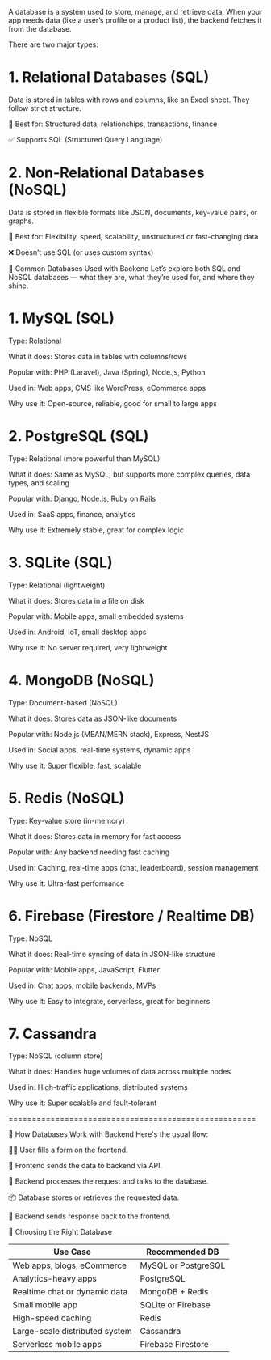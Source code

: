 A database is a system used to store, manage, and retrieve data. When your app needs data (like a user’s profile or a product list), the backend fetches it from the database.

There are two major types:

#  1. Relational Databases (SQL)
Data is stored in tables with rows and columns, like an Excel sheet. They follow strict structure.

🧠 Best for: Structured data, relationships, transactions, finance

✅ Supports SQL (Structured Query Language)

#  2. Non-Relational Databases (NoSQL)
Data is stored in flexible formats like JSON, documents, key-value pairs, or graphs.

🧠 Best for: Flexibility, speed, scalability, unstructured or fast-changing data

❌ Doesn’t use SQL (or uses custom syntax)

🔢 Common Databases Used with Backend
Let’s explore both SQL and NoSQL databases — what they are, what they’re used for, and where they shine.

# 1. MySQL (SQL)
Type: Relational

What it does: Stores data in tables with columns/rows

Popular with: PHP (Laravel), Java (Spring), Node.js, Python

Used in: Web apps, CMS like WordPress, eCommerce apps

Why use it: Open-source, reliable, good for small to large apps

# 2. PostgreSQL (SQL)
Type: Relational (more powerful than MySQL)

What it does: Same as MySQL, but supports more complex queries, data types, and scaling

Popular with: Django, Node.js, Ruby on Rails

Used in: SaaS apps, finance, analytics

Why use it: Extremely stable, great for complex logic

# 3. SQLite (SQL)
Type: Relational (lightweight)

What it does: Stores data in a file on disk

Popular with: Mobile apps, small embedded systems

Used in: Android, IoT, small desktop apps

Why use it: No server required, very lightweight

# 4. MongoDB (NoSQL)
Type: Document-based (NoSQL)

What it does: Stores data as JSON-like documents

Popular with: Node.js (MEAN/MERN stack), Express, NestJS

Used in: Social apps, real-time systems, dynamic apps

Why use it: Super flexible, fast, scalable

# 5. Redis (NoSQL)
Type: Key-value store (in-memory)

What it does: Stores data in memory for fast access

Popular with: Any backend needing fast caching

Used in: Caching, real-time apps (chat, leaderboard), session management

Why use it: Ultra-fast performance

# 6. Firebase (Firestore / Realtime DB)
Type: NoSQL

What it does: Real-time syncing of data in JSON-like structure

Popular with: Mobile apps, JavaScript, Flutter

Used in: Chat apps, mobile backends, MVPs

Why use it: Easy to integrate, serverless, great for beginners

# 7. Cassandra
Type: NoSQL (column store)

What it does: Handles huge volumes of data across multiple nodes

Used in: High-traffic applications, distributed systems

Why use it: Super scalable and fault-tolerant

=====================================================

🔄 How Databases Work with Backend
Here's the usual flow:

🧑‍💻 User fills a form on the frontend.

📩 Frontend sends the data to backend via API.

🧠 Backend processes the request and talks to the database.

📦 Database stores or retrieves the requested data.

🔁 Backend sends response back to the frontend.

🧠 Choosing the Right Database

|Use Case |	Recommended DB|
|--------|----------------|
Web apps, blogs, eCommerce|	MySQL or PostgreSQL
Analytics-heavy apps |	PostgreSQL
Realtime chat or dynamic data |	MongoDB + Redis
Small mobile app |	SQLite or Firebase
High-speed caching |	Redis
Large-scale distributed system |	Cassandra
Serverless mobile apps |	Firebase Firestore
